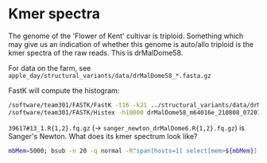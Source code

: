 # Kmer spectra

The genome of the 'Flower of Kent' cultivar is triploid. Something which may give us an indication of whether this genome is auto/allo triploid is the kmer spectra of the raw reads. This is drMalDome58.

For data on the farm, see `apple_day/structural_variants/data/drMalDome58_*.fasta.gz`

FastK will compute the histogram:

```bash
/software/team301/FASTK/FastK -t16 -k21 ../structural_variants/data/drMalDome58_m64*.fasta.gz
/software/team301/FASTK/Histex -h10000 drMalDome58_m64016e_210808_072016.filtered.hist > drMalDome58_m64016e_210808_072016.filtered_hist.txt
```

`39617#13_1.R{1,2}.fq.gz` (-> `sanger_newton_drMalDome6.R{1,2}.fq.gz`) is Sanger's Newton. What does its kmer spectrum look like?

```bash
mbMem=5000; bsub -n 20 -q normal -R"span[hosts=1] select[mem>${mbMem}] rusage[mem=${mbMem}]" -M${mbMem} -o %J.out -e %J.err "/software/team301/FASTK/FastK -t20 -k21 ./sanger_newton_drMalDome6.R{1,2}.fq.gz"
```